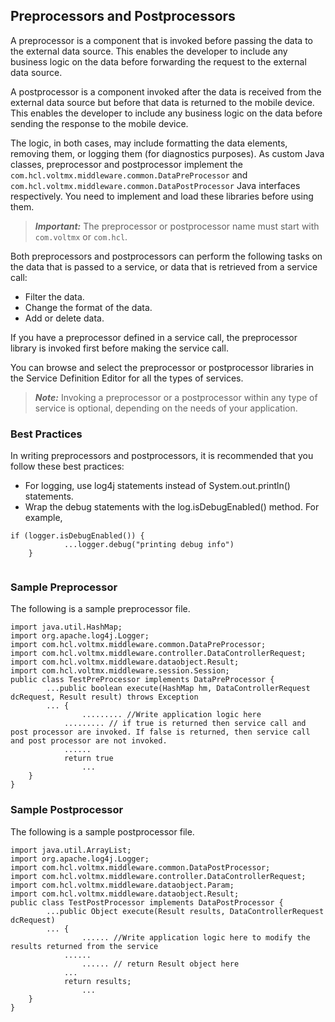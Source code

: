                          
 

Preprocessors and Postprocessors
--------------------------------

A preprocessor is a component that is invoked before passing the data to the external data source. This enables the developer to include any business logic on the data before forwarding the request to the external data source.

A postprocessor is a component invoked after the data is received from the external data source but before that data is returned to the mobile device. This enables the developer to include any business logic on the data before sending the response to the mobile device.

The logic, in both cases, may include formatting the data elements, removing them, or logging them (for diagnostics purposes). As custom Java classes, preprocessor and postprocessor implement the `com.hcl.voltmx.middleware.common.DataPreProcessor` and `com.hcl.voltmx.middleware.common.DataPostProcessor` Java interfaces respectively. You need to implement and load these libraries before using them.

> **_Important:_** The preprocessor or postprocessor name must start with `com.voltmx` or `com.hcl`.

Both preprocessors and postprocessors can perform the following tasks on the data that is passed to a service, or data that is retrieved from a service call:

*   Filter the data.
*   Change the format of the data.
*   Add or delete data.

If you have a preprocessor defined in a service call, the preprocessor library is invoked first before making the service call.

You can browse and select the preprocessor or postprocessor libraries in the Service Definition Editor for all the types of services.

> **_Note:_** Invoking a preprocessor or a postprocessor within any type of service is optional, depending on the needs of your application.

### Best Practices

In writing preprocessors and postprocessors, it is recommended that you follow these best practices:

*   For logging, use log4j statements instead of System.out.println() statements.
*   Wrap the debug statements with the log.isDebugEnabled() method. For example,
```
if (logger.isDebugEnabled()) {
            ...logger.debug("printing debug info")
    }
    
```

### Sample Preprocessor

The following is a sample preprocessor file.

```
import java.util.HashMap;
import org.apache.log4j.Logger;
import com.hcl.voltmx.middleware.common.DataPreProcessor;
import com.hcl.voltmx.middleware.controller.DataControllerRequest;
import com.hcl.voltmx.middleware.dataobject.Result;
import com.hcl.voltmx.middleware.session.Session;
public class TestPreProcessor implements DataPreProcessor {
        ...public boolean execute(HashMap hm, DataControllerRequest dcRequest, Result result) throws Exception
        ... {
                ......... //Write application logic here  
            ......... // if true is returned then service call and post processor are invoked. If false is returned, then service call and post processor are not invoked.  
            ......
            return true
                ...
    }
}

```

### Sample Postprocessor

The following is a sample postprocessor file.

```
import java.util.ArrayList;
import org.apache.log4j.Logger;
import com.hcl.voltmx.middleware.common.DataPostProcessor;
import com.hcl.voltmx.middleware.controller.DataControllerRequest;
import com.hcl.voltmx.middleware.dataobject.Param;
import com.hcl.voltmx.middleware.dataobject.Result;
public class TestPostProcessor implements DataPostProcessor {
        ...public Object execute(Result results, DataControllerRequest dcRequest)
        ... {
                ...... //Write application logic here to modify the results returned from the service  
            ......
                ...... // return Result object here  
            ...
            return results;
                ...
    }
}

```
